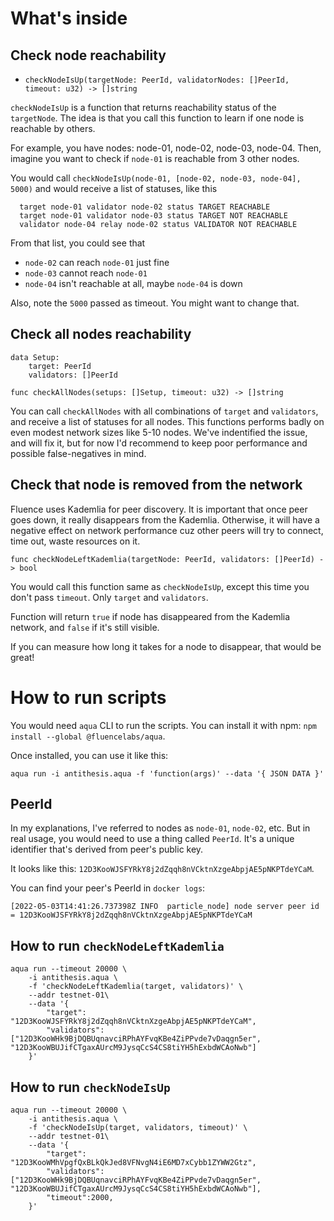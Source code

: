 
# What's inside
## Check node reachability
- `checkNodeIsUp(targetNode: PeerId, validatorNodes: []PeerId, timeout: u32) -> []string`

`checkNodeIsUp` is a function that returns reachability status of the `targetNode`. The idea is that you call this function to learn if one node is reachable by others.

For example, you have nodes: node-01, node-02, node-03, node-04. Then, imagine you want to check if `node-01` is reachable from 3 other nodes.

You would call `checkNodeIsUp(node-01, [node-02, node-03, node-04], 5000)` and would receive a list of statuses, like this
```
  target node-01 validator node-02 status TARGET REACHABLE
  target node-01 validator node-03 status TARGET NOT REACHABLE
  validator node-04 relay node-02 status VALIDATOR NOT REACHABLE
```

From that list, you could see that
- `node-02` can reach `node-01` just fine
- `node-03` cannot reach `node-01`
- `node-04` isn't reachable at all, maybe `node-04` is down

Also, note the `5000` passed as timeout. You might want to change that.

## Check all nodes reachability
```
data Setup:
    target: PeerId
    validators: []PeerId

func checkAllNodes(setups: []Setup, timeout: u32) -> []string
```

You can call `checkAllNodes` with all combinations of `target` and `validators`, and receive a list of statuses for all nodes. This functions performs badly on even modest network sizes like 5-10 nodes. We've indentified the issue, and will fix it, but for now I'd recommend to keep poor performance and possible false-negatives in mind.

## Check that node is removed from the network
Fluence uses Kademlia for peer discovery. It is important that once peer goes down, it really disappears from the Kademlia. Otherwise, it will have a negative effect on network performance cuz other peers will try to connect, time out, waste resources on it.

`func checkNodeLeftKademlia(targetNode: PeerId, validators: []PeerId) -> bool`

You would call this function same as `checkNodeIsUp`, except this time you don't pass `timeout`. Only `target` and `validators`.

Function will return `true` if node has disappeared from the Kademlia network, and `false` if it's still visible.

If you can measure how long it takes for a node to disappear, that would be great!

# How to run scripts

You would need `aqua` CLI to run the scripts. You can install it with npm: `npm install --global @fluencelabs/aqua`.

Once installed, you can use it like this:
```
aqua run -i antithesis.aqua -f 'function(args)' --data '{ JSON DATA }'
```

## PeerId
In my explanations, I've referred to nodes as `node-01`, `node-02`, etc. But in real usage, you would need to use a thing called `PeerId`. It's a unique identifier that's derived from peer's public key.

It looks like this: `12D3KooWJSFYRkY8j2dZqqh8nVCktnXzgeAbpjAE5pNKPTdeYCaM`.

You can find your peer's PeerId in `docker logs`:
```
[2022-05-03T14:41:26.737398Z INFO  particle_node] node server peer id = 12D3KooWJSFYRkY8j2dZqqh8nVCktnXzgeAbpjAE5pNKPTdeYCaM
```

## How to run `checkNodeLeftKademlia`
```
aqua run --timeout 20000 \
    -i antithesis.aqua \
    -f 'checkNodeLeftKademlia(target, validators)' \
    --addr testnet-01\
    --data '{
        "target": "12D3KooWJSFYRkY8j2dZqqh8nVCktnXzgeAbpjAE5pNKPTdeYCaM",
        "validators": ["12D3KooWHk9BjDQBUqnavciRPhAYFvqKBe4ZiPPvde7vDaqgn5er", "12D3KooWBUJifCTgaxAUrcM9JysqCcS4CS8tiYH5hExbdWCAoNwb"]
    }'
```

## How to run `checkNodeIsUp`
```
aqua run --timeout 20000 \
    -i antithesis.aqua \
    -f 'checkNodeIsUp(target, validators, timeout)' \
    --addr testnet-01\
    --data '{
        "target": "12D3KooWMhVpgfQxBLkQkJed8VFNvgN4iE6MD7xCybb1ZYWW2Gtz",
        "validators": ["12D3KooWHk9BjDQBUqnavciRPhAYFvqKBe4ZiPPvde7vDaqgn5er", "12D3KooWBUJifCTgaxAUrcM9JysqCcS4CS8tiYH5hExbdWCAoNwb"],
        "timeout":2000,
    }'
```